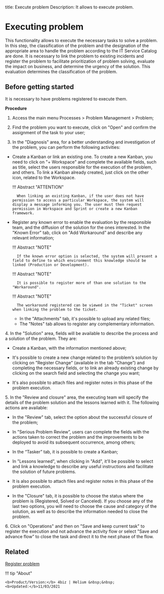 title: Execute problem
Description: It allows to execute problem.

# Executing problem

This functionality allows to execute the necessary tasks to solve a problem. In this step, the classification of the problem and the designation of the appropriate area to handle the problem according to the IT Service Catalog are done. It is necessary to link the problem to existing incidents and register the problem to facilitate prioritization of problem solving, evaluate the impact on business, and determine the urgency of the solution. This evaluation determines the classification of the problem.


## Before getting started

It is necessary to have problems registered to execute them.

**Procedure**

1.	Access the main menu Processes > Problem Management > Problem;

2.	Find the problem you want to execute, click on "Open" and confirm the assignment of the task to your user;

3.	In the "Diagnosis" area, for a better understanding and investigation of the problem, you can perform the following activities:

   
- Create a Kanban or link an existing one. To create a new Kanban, you need to click on "+ Workspace" and complete the available fields, such as title, select the users responsible for the execution of the problem, and others. To link a Kanban already created, just click on the other icon, related to the Workspace.

    
    !!! Abstract "ATTENTION"
    
        When linking an existing Kanban, if the user does not have permission to access a particular Workspace, the system will display a message informing you. The user must then request permission in Workspace and Sprint or create a new Kanban framework.

- Register any known error to enable the evaluation by the responsible team, and the diffusion of the solution for the ones interested. In the "Known Error" tab, click on "Add Workaround” and describe any relevant information;


    !!! Abstract "NOTE"
    
        If the known error option is selected, the system will present a field to define to which environment this knowledge should be linked (Production or Development).
    
    !!! Abstract "NOTE"
    
        It is possible to register more of than one solution to the "Workaround".
        
    !!! Abstract "NOTE"
        
        The workaround registered can be viewed in the "Ticket" screen when linking the problem to the ticket.

    - In the "Attachments" tab, it's possible to upload any related files;
    - The "Notes" tab allows to register any complementary information.


4\.	In the "Solution" area, fields will be available to describe the process and a solution of the problem. They are:

- Create a Kanban, with the information mentioned above;

- It's possible to create a new change related to the problem’s solution by clicking on "Register Change" (available in the tab "Change”) and completing the necessary fields, or to link an already existing change by clicking on the search field and selecting the change you want;

- It's also possible to attach files and register notes in this phase of the problem execution. 

5\.	In the "Review and closure" area, the executing team will specify the details of the problem solution and the lessons learned with it. The following actions are available:

- In the "Review" tab, select the option about the successful closure of the problem;

- In "Serious Problem Review”, users can complete the fields with the actions taken to correct the problem and the improvements to be deployed to avoid its subsequent occurrence, among others;

- In the “Tasker” tab, it is possible to create a Kanban;

- In "Lessons learned", when clicking in "Add", it'll be possible to select and link a knowledge to describe any useful instructions and facilitate the solution of future problems.

- It is also possible to attach files and register notes in this phase of the problem execution.

- In the "Closure" tab, it is possible to choose the status where the problem is (Registered, Solved or Canceled). If you choose any of the last two options, you will need to choose the cause and category of the solution, as well as to describe the information needed to close the problem.


6\.	Click on "Operations" and then on "Save and keep current task" to register the execution and not advance the activity flow or select "Save and advance flow” to close the task and direct it to the next phase of the flow.

    
Related
------------
 
[Register problem](/en-us/4biz-helium/processes/problem/use/register-problem.html)

!!! tip "About"

    <b>Product/Version:</b> 4biz | Helium &nbsp;&nbsp;
    <b>Updated:</b>11/03/2021
